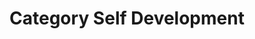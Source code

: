 ---
layout: layouts/taxonomy.njk
title: Category Self Development
description: Posts from category Self Development
pagination:
  data: readyPosts.category.self-development
  size: 10
permalink: "category/self-development{% if pagination.pageNumber > 0 %}/{{ pagination.pageNumber | plus: 1 }}{% endif %}/"
---